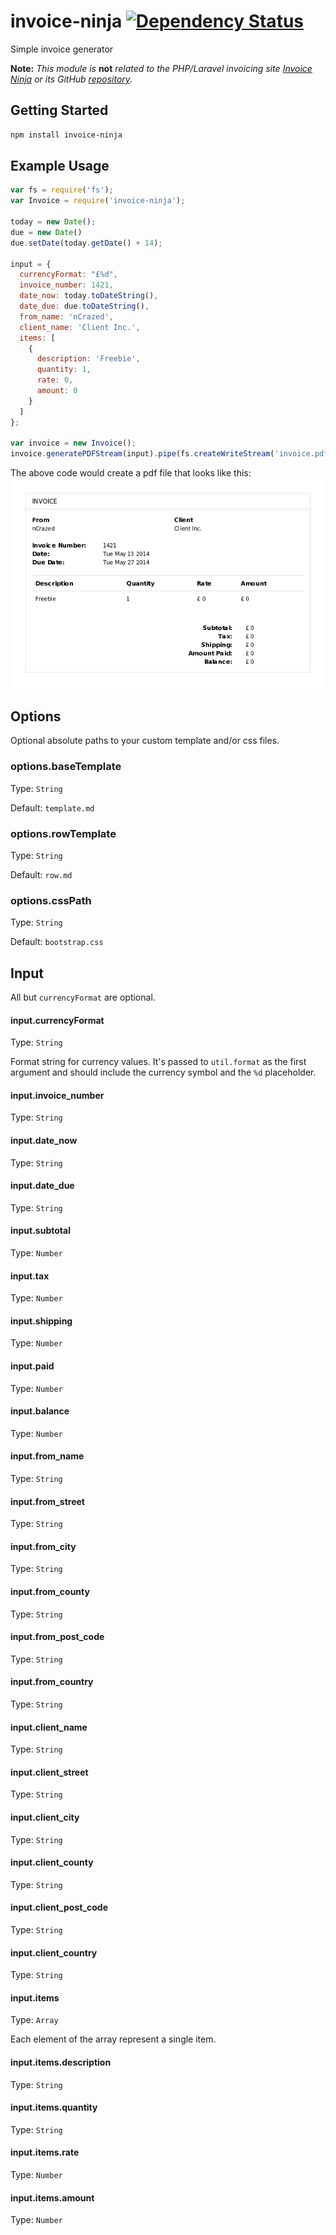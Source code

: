 invoice-ninja [![Dependency Status](https://david-dm.org/ncrazed/invoice-ninja.svg?theme=shields.io)](https://david-dm.org/ncrazed/invoice-ninja)
=============


Simple invoice generator

**Note:** *This module is* **not** *related to the PHP/Laravel invoicing site 
[Invoice Ninja](https://www.invoiceninja.com/) or its 
GitHub [repository](https://github.com/hillelcoren/invoice-ninja).*

Getting Started
---------------
```bash
npm install invoice-ninja
```

Example Usage
-------------
```js
var fs = require('fs');
var Invoice = require('invoice-ninja');

today = new Date();
due = new Date()
due.setDate(today.getDate() + 14);

input = {
  currencyFormat: "£%d",
  invoice_number: 1421,
  date_now: today.toDateString(),
  date_due: due.toDateString(),
  from_name: 'nCrazed',
  client_name: 'Client Inc.',
  items: [
    {
      description: 'Freebie',
      quantity: 1,
      rate: 0,
      amount: 0
    }
  ]
};

var invoice = new Invoice();
invoice.generatePDFStream(input).pipe(fs.createWriteStream('invoice.pdf'));
```

The above code would create a pdf file that looks like this:
![Example result](example.png)

Options
-------

Optional absolute paths to your custom template and/or css files.

### options.baseTemplate
Type: `String`

Default: `template.md`

### options.rowTemplate
Type: `String`

Default: `row.md`

### options.cssPath
Type: `String`

Default: `bootstrap.css`

Input
-----

All but `currencyFormat` are optional.

#### input.currencyFormat
Type: `String`

Format string for currency values.
It's passed to `util.format` as the first argument and should include 
the currency symbol and the `%d` placeholder.

#### input.invoice_number
Type: `String`

#### input.date_now
Type: `String`

#### input.date_due
Type: `String`

#### input.subtotal
Type: `Number`

#### input.tax
Type: `Number`

#### input.shipping
Type: `Number`

#### input.paid
Type: `Number`

#### input.balance
Type: `Number`

#### input.from_name
Type: `String`

#### input.from_street
Type: `String`

#### input.from_city
Type: `String`

#### input.from_county
Type: `String`

#### input.from_post_code
Type: `String`

#### input.from_country
Type: `String`

#### input.client_name
Type: `String`

#### input.client_street
Type: `String`

#### input.client_city
Type: `String`

#### input.client_county
Type: `String`

#### input.client_post_code
Type: `String`

#### input.client_country
Type: `String`

#### input.items
Type: `Array`

Each element of the array represent a single item.

#### input.items.description
Type: `String`

#### input.items.quantity
Type: `String`

#### input.items.rate
Type: `Number`

#### input.items.amount
Type: `Number`

